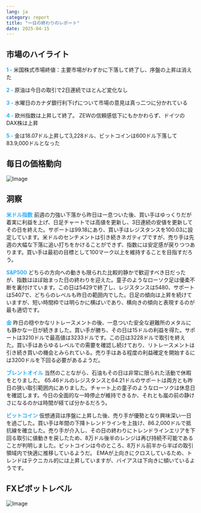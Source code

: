 ```yaml
---
lang: ja
category: report
title: "一日の終わりのレポート"
date: 2025-04-15
---
```



<h2>市場のハイライト</h2>
<strong style="color: #2caef7;">1 - </strong> 米国株式市場終値：主要市場がわずかに下落して終了し、序盤の上昇は消えた

<strong style="color: #2caef7;">2 - </strong> 原油は今日の取引で2日連続でほとんど変化なし

<strong style="color: #2caef7;">3 - </strong> 水曜日のカナダ銀行利下げについて市場の意見は真っ二つに分かれている

<strong style="color: #2caef7;">4 - </strong> 欧州指数は上昇して終了。 ZEWの信頼感低下にもかかわらず、ドイツのDAX株は上昇

<strong style="color: #2caef7;">5 - </strong> 金は18.07ドル上昇して3,228ドル、ビットコインは600ドル下落して83.9,000ドルとなった



<h2>毎日の価格動向</h2>
<img src="https://markleighedu.github.io/img/Apr-2025/15-Apr-2025/price.jpg" alt="Image"/>

<h2>洞察</h2>
<strong style="color: #2caef7;">米ドル指数</strong> 前週の力強い下落から昨日は一息ついた後、買い手はゆっくりだが着実に利益を上げ、日足チャートでは高値を更新し、3日連続の安値を更新してその日を終えた。サポートは99.18にあり、買い手はレジスタンスを100.03に設定しています。米ドルのセンチメントは引き続きネガティブですが、売り手は先週の大幅な下落に追い打ちをかけることができず、指数には安定感が戻りつつあります。買い手は最初の目標として100マーク以上を維持することを目指すだろう。

<strong style="color: #2caef7;">S&P500</strong> どちらの方向への動きも限られた比較的静かで歓迎すべき日だったが、指数はほぼ始まった日の終わりを迎えた。童子のようなローソク足は優柔不断を裏付けています。この日は5429で終了し、レジスタンスは5480、サポートは5407で、どちらのレベルも昨日の範囲内でした。日足の傾向は上昇を続けていますが、短い時間枠では明らかに横ばいであり、横向きの傾向と表現するのが最も適切です。

<strong style="color: #2caef7;">金</strong> 昨日の穏やかなリトレースメントの後、一息ついた安全な避難所のメタルにも静かな一日が続きました。買い手が勝ち、その日は15ドルの利益を得た。サポートは3210ドルで最高値は3233ドルです。この日は3228ドルで取引を終えた。買い手はあらゆるレベルでの需要を確認し続けており、リトレースメントは引き続き買いの機会とみられている。売り手はある程度の利益確定を開始するには3200ドルを下回る必要があるようだ。

<strong style="color: #2caef7;">ブレントオイル</strong> 当然のことながら、石油もその日は非常に限られた活動で休暇をとりました。 65.46ドルのレジスタンスと64.21ドルのサポートは両方とも昨日の狭い取引範囲内にありました。チャート上の童子のようなローソクは休息日を確認します。今日の全面的な一時停止が維持できるか、それとも嵐の前の静けさになるのかは時間が経てば分かるだろう。

<strong style="color: #2caef7;">ビットコイン</strong> 仮想通貨は序盤に上昇した後、売り手が優勢となり興味深い一日を過ごした。買い手は年間の下降トレンドラインを上抜け、86.2,000ドルで抵抗線を確立した。売り手が介入し、その日の終わりにトレンドラインエリアを下回る取引に値動きを戻したため、8万ドル後半のレンジは再び持続不可能であることが判明しました。ビットコインは今のところ、8万ドル前半から半ばの取引領域内で快適に推移しているようだ。 EMAが上向きにクロスしているため、トレンドはテクニカル的には上昇していますが、バイアスは下向きに傾いているようです。 



<h2>FXピボットレベル</h2>
<img src="https://markleighedu.github.io/img/Apr-2025/15-Apr-2025/pivot.jpg" alt="Image"/>